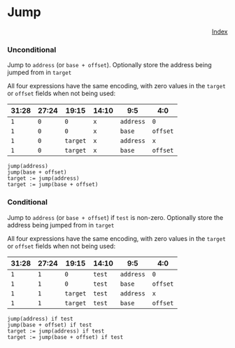 # Jump

<p style="text-align: right">
    <a href="../instruction_set.md">Index</a>
</p>

### Unconditional

Jump to `address` (or `base + offset`). Optionally store the address being jumped from in `target`

All four expressions have the same encoding, with zero values in the `target` or `offset` fields when not being used:

31:28 | 27:24 | 19:15    | 14:10 | 9:5       | 4:0
------|-------|----------|-------|-----------|---
`1`   | `0`   | `0`      | `x`   | `address` | `0`
`1`   | `0`   | `0`      | `x`   | `base`    | `offset`
`1`   | `0`   | `target` | `x`   | `address` | `x`
`1`   | `0`   | `target` | `x`   | `base`    | `offset`

```
jump(address)
jump(base + offset)
target := jump(address)
target := jump(base + offset)
```

### Conditional

Jump to `address` (or `base + offset`) if `test` is non-zero. Optionally store the address being jumped from in `target`

All four expressions have the same encoding, with zero values in the `target` or `offset` fields when not being used:

31:28 | 27:24 | 19:15    | 14:10  | 9:5       | 4:0
------|-------|----------|--------|-----------|---
`1`   | `1`   | `0`      | `test` | `address` | `0`
`1`   | `1`   | `0`      | `test` | `base`    | `offset`
`1`   | `1`   | `target` | `test` | `address` | `x`
`1`   | `1`   | `target` | `test` | `base`    | `offset`

```
jump(address) if test
jump(base + offset) if test
target := jump(address) if test
target := jump(base + offset) if test
```
